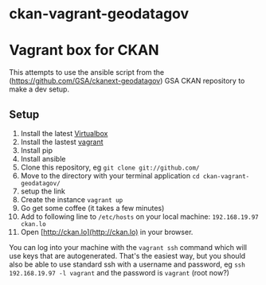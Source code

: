 ckan-vagrant-geodatagov
=======================

# Vagrant box for CKAN 

This attempts to use the ansible script from the (https://github.com/GSA/ckanext-geodatagov) GSA CKAN repository to make a dev setup.

## Setup

1. Install the latest [Virtualbox](https://www.virtualbox.org/wiki/Downloads)
2. Install the lastest [vagrant](http://downloads.vagrantup.com/)
3. Install pip
4. Install ansible
3. Clone this repository, eg `git clone git://github.com/`
4. Move to the directory with your terminal application `cd ckan-vagrant-geodatagov/`
5. setup the link
5. Create the instance `vagrant up`
6. Go get some coffee (it takes a few minutes)
7. Add to following line to `/etc/hosts` on your local machine:  `192.168.19.97 ckan.lo`
8. Open [http://ckan.lo](http://ckan.lo) in your browser.
	

You can log into your machine with the ```vagrant ssh``` command which will use keys that are autogenerated. That's the easiest way, but you should also be able to use standard ssh with a username and password, eg ```ssh 192.168.19.97 -l vagrant``` and the password is ```vagrant``` (root now?)

